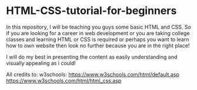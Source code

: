 # HTML-CSS-tutorial-for-beginners

In this repository, I will be teaching you guys some basic HTML and CSS.
So if you are looking for a career in web development
or you are taking college classes and learning HTML or CSS
is required or perhaps you want to learn how to
own website then look no further because
you are in the right place!

I will do my best in presenting the content as
easily understanding and visually appealing as i could!

All credits to:
w3schools:
https://www.w3schools.com/html/default.asp
https://www.w3schools.com/html/html_css.asp
